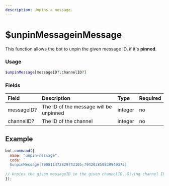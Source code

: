 ```yaml
---
description: Unpins a message.
---
```


# $unpinMessageinMessage

This function allows the bot to unpin the given message ID, if it's **pinned**.

### Usage

```php
$unpinMessage[messageID?;channelID?]
```

### Fields

| Field | Description | Type | Required |
| :--- | :--- | :--- | :--- |
| messageID? | The ID of the message will be unpinned | integer | no |
| channelID? | The ID of the channel | integer | no |

## Example

```javascript
bot.command({
  name: "unpin-message",
  code: `
  $unpinMessage[790811472829743105;794203850839949372]
  `
// Unpins the given messageID in the given channelID. Giving channel ID, increases findability.
});
```
